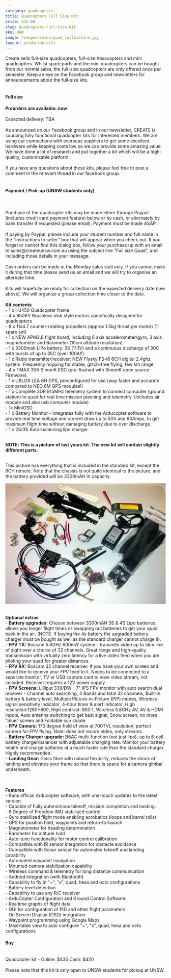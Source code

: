 ```yaml
---
category: quadcopters
title: Quadcopters Full Size Kit
price: 435.00
slug: Quadcopters-Full-Size-Kit
sku: HGW
image: /images/sales/quad_fullpicture.jpg
layout: productdetails
---
```

Create sells full-size quadcopters, full-size hexacopters and mini quadcopters. Whilst spare parts and the mini quadcopters can be bought from our normal sales, the full-size quadcopters are only offered once per semester. Keep an eye on the Facebook group and newsletters for announcements about the full-size kits.
<br><br>
<h4>Full size</h4>
<b>Preorders are available: now</b>
<br><br>Expected delivery: TBA
<br><br>As announced on our Facebook group and in our newsletter, CREATE is sourcing fully functional quadcopter kits for interested members. We are using our connections with overseas suppliers to get some excellent hardware while keeping costs low so we can provide some amazing value. We have done a lot of research and put together a kit which will be a high-quality, customizable platform.
<br><br>If you have any questions about these kits, please feel free to post a comment in the relevant thread in our facebook group.
<br><br>
<h4>Payment / Pick-up (UNSW students only) </h4>
<br><br>Purchase of the quadcopter kits may be made either through Paypal (includes credit card payment feature) below or by cash, or alternately by bank transfer if requested (please email). Payment must be made ASAP.
<br><br>If paying by Paypal, please include your student number and full name in the "instructions to seller" box that will appear when you check out. If you forget or cannot find this dialog box, follow your purchase up with an email to sales@createunsw.com.au using the subject line "Full size Quad", and including those details in your message.
<br><br>Cash orders can be made at the Monday sales stall only. If you cannot make it during that time please send us an email and we will try to organise an alternate time.
<br><br>Kits will hopefully be ready for collection on the expected delivery date (see above). We will organize a group collection time closer to the date.
<br><br>
<b>Kit contents</b>
<br>- 1 x HJ450 Quadcopter frame
<br>- 4 x 950KV Brushless disk style motors specifically designed for quadcopters
<br>- 8 x 11x4.7 counter-rotating propellers (approx 1.5kg thrust per motor) (1 spare set)
<br>- 1 x NEW APM2.8 flight board, including 6 axis accelerometer/gyro, 3 axis magnetometer and Barometer (10cm altitude resolution)
<br>- 1 x 3300mah LiPo battery. 3S (11.1V) and a continuous discharge of 30C with bursts of up to 35C (over 100A!!).
<br>- 1 x Radio transmitter/receiver: NEW Flysky FS-i6 6CH digital 2.4ghz system. Frequency hopping for stable, glitch-free flying, few km range
<br>- 4 x TMAX 30A SimonK ESC (pre-flashed with SimonK open source Firmware).
<br>- 1 x UBLOX LEA 6H GPS, preconfigured for use (way faster and accurate compared to NEO 6M GPS modules!)
<br>- 1 x Complete 3DR 915MHz telemetry system to connect computer (ground station) to quad for real time mission planning and telemetry. (includes air module and also usb computer module)
<br>- 1x MiniOSD
<br>- 1 x Battery Monitor - integrates fully with the Arducopter software to provide real time voltage and current draw up to 50V and 90Amps, to get maximum flight time without damaging battery due to over discharge.
<br>- 1 x 2S/3S Auto-balancing lipo charger

<br><b>NOTE: This is a picture of last years kit. The new kit will contain slightly different parts.</b>

<br>This picture has everything that is included in the standard kit, except the 6CH remote. Note that the chassis is not quite identical to the picture, and the battery provided will be 3300mAH in capacity.

<img src="/images/sales/quad_kitcontents.jpg"/>

<br><b>Optional extras</b>
<br>- <b>Battery upgrades:</b> Choose between 3300mAH 3S & 4S Lipo batteries, allows you longer flight times or swapping out batteries to get your quad back in the air. (NOTE: If buying the 4s battery the upgraded battery charger must be bought as well as the standard charger cannot charge it).
<br>- <b>FPV TX:</b> Boscam 5.8GHz 600mW system - transmits video up to 5km line of sight over a choice of 32 channels. Great range and high-quality transmission with virtually zero latency for a live video feed when you are piloting your quad for greater distances.
<br>- <b>FPV RX:</b> Boscam 32 channel receiver. If you have your own screen and would like to receive your FPV feed to it. Needs to be connected to a separate monitor, TV or USB capture card to view video stream, not included. Receiver requires a 12V power supply.
<br>- <b>FPV Screens:</b> Lilliput 339/DW - 7" IPS FPV monitor with auto search dual receiver - Channel auto searching, 4 Bands and total 32 channels, Built-in battery & battery level, Multiple Picture-in-Picture (PIP) modes, Wireless signal sensitivity indicator, 4-hour timer & alert indicator, High resolution:1280*800, High contrast: 800:1, Wireless 5.8GHz AV, AV & HDMI inputs, Auto antenna switching to get best signal, Snow screen, no more "blue" screen and Foldable sun shade.
<br>- <b>FPV Camera:</b> 170 degree field of view at 700TVL resolution, perfect camera for FPV flying. Note: does not record video, only streams.
<br>- <b>Battery Charger upgrade:</b> B6AC multi-function (not just lipo), up to 6-cell battery charger/balancer with adjustable charging rate. Monitor your battery health and charge batteries at a much faster rate than the standard charger. Highly recommended.
<br>- <b>Landing Gear:</b> Glass fibre with natural flexibility, reduces the shock of landing and elevates your frame so that there is space for a camera gimbal underneath.

<br><br><b>Features</b>
<br>- Runs official Arducopter software, with one-touch updates to the latest version
<br>- Capable of Fully autonomous takeoff, mission completion and landing.
<br>- 6 Degree of Freedom IMU stabilized control
<br>- Gyro stabilized flight mode enabling acrobatics (loops and barrel rolls)
<br>- GPS for position hold, waypoints and return-to-launch
<br>- Magnetometer for heading determination
<br>- Barometer for altitude hold
<br>- Auto-tune functionality for motor control calibration
<br>- Compatible with IR sensor integration for obstacle avoidance
<br>- Compatible with Sonar sensor for automated takeoff and landing capability
<br>- Automated waypoint navigation
<br>- Mounted camera stabilization capability
<br>- Wireless command & telemetry for long distance communication
<br>- Android integration (with Bluetooth)
<br>- Capability to fly in "+", "x", quad, hexa and octo configurations
<br>- Battery level detection
<br>- Capability to use any R/C receiver
<br>- ArduCopter Configuration and Ground Control Software
<br>- Realtime graphs of flight data
<br>- GUI for configuration of PID and other flight parameters
<br>- On Screen Display (OSD) integration
<br>- Waypoint programming using Google Maps
<br>- Mixertable view to auto configure "+", "x", quad, hexa and octo configurations

<h4>Buy</h4>
<br>Quadcopter kit - Online: $435 Cash: $420
<br><br>Please note that this kit is only open to UNSW students for pickup at UNSW.
